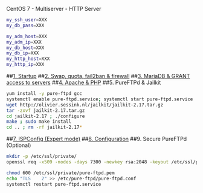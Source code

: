 CentOS 7 - Multiserver - HTTP Server
```sh
my_ssh_user=XXX
my_db_pass=XXX

my_adm_host=XXX
my_adm_ip=XXX
my_db_host=XXX
my_db_ip=XXX
my_http_host=XXX
my_http_ip=XXX
```
##<a href="https://github.com/Ator9/ISPConfig/blob/master/CentOS_adm.md#1-startup" target="_blank">1. Startup</a>
##<a href="https://github.com/Ator9/ISPConfig/blob/master/CentOS_adm.md#2-swap-quota-fail2ban--firewall" target="_blank">2. Swap, quota, fail2ban & firewall</a>
##<a href="https://github.com/Ator9/ISPConfig/blob/master/CentOS_adm.md#3-mariadb--grant-access-to-servers" target="_blank">3. MariaDB & GRANT access to servers</a>
##<a href="https://github.com/Ator9/ISPConfig/blob/master/CentOS_adm.md#4-apache--php" target="_blank">4. Apache & PHP</a>
##5. PureFTPd & Jailkit
```sh
yum install -y pure-ftpd gcc
systemctl enable pure-ftpd.service; systemctl start pure-ftpd.service
wget http://olivier.sessink.nl/jailkit/jailkit-2.17.tar.gz
tar -zxvf jailkit-2.17.tar.gz
cd jailkit-2.17 ; ./configure
make ; sudo make install
cd .. ; rm -rf jailkit-2.17*

```
##<a href="https://github.com/Ator9/ISPConfig/blob/master/CentOS_adm.md#6-ispconfig-expert-mode" target="_blank">7. ISPConfig (Expert mode)</a>
##<a href="https://github.com/Ator9/ISPConfig/blob/master/CentOS_adm.md#7-configuration" target="_blank">8. Configuration</a>
##9. Secure PureFTPd (Optional)
```sh
mkdir -p /etc/ssl/private/
openssl req -x509 -nodes -days 7300 -newkey rsa:2048 -keyout /etc/ssl/private/pure-ftpd.pem -out /etc/ssl/private/pure-ftpd.pem

```
```sh
chmod 600 /etc/ssl/private/pure-ftpd.pem
echo "TLS    2" >> /etc/pure-ftpd/pure-ftpd.conf
systemctl restart pure-ftpd.service

```
